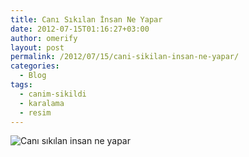 ```yaml
---
title: Canı Sıkılan İnsan Ne Yapar
date: 2012-07-15T01:16:27+03:00
author: omerify
layout: post
permalink: /2012/07/15/cani-sikilan-insan-ne-yapar/
categories:
  - Blog
tags:
  - canim-sikildi
  - karalama
  - resim
---
```

![Canı sıkılan insan ne yapar](https://omerify.github.io/blog/assets/img/2012/07/cani-sikilan-insan-ne-yapar-1.jpg "Canı sıkılan insan ne yapar")
